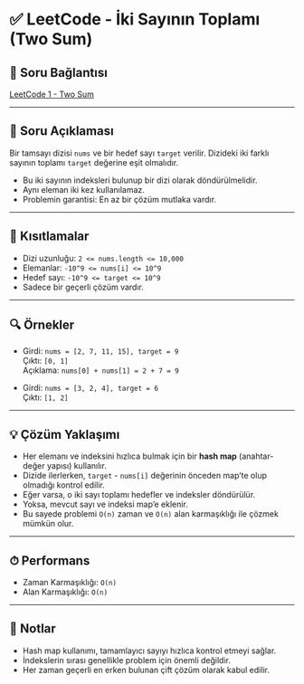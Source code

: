 # ✅ LeetCode - İki Sayının Toplamı (Two Sum)

## 🔗 Soru Bağlantısı

[LeetCode 1 - Two Sum](https://leetcode.com/problems/two-sum/)

---

## 🧾 Soru Açıklaması

Bir tamsayı dizisi `nums` ve bir hedef sayı `target` verilir. Dizideki iki farklı sayının toplamı `target` değerine eşit olmalıdır.

- Bu iki sayının indeksleri bulunup bir dizi olarak döndürülmelidir.
- Aynı eleman iki kez kullanılamaz.
- Problemin garantisi: En az bir çözüm mutlaka vardır.

---

## 🧠 Kısıtlamalar

- Dizi uzunluğu: `2 <= nums.length <= 10,000`
- Elemanlar: `-10^9 <= nums[i] <= 10^9`
- Hedef sayı: `-10^9 <= target <= 10^9`
- Sadece bir geçerli çözüm vardır.

---

## 🔍 Örnekler

- Girdi: `nums = [2, 7, 11, 15], target = 9`  
  Çıktı: `[0, 1]`  
  Açıklama: `nums[0] + nums[1] = 2 + 7 = 9`

- Girdi: `nums = [3, 2, 4], target = 6`  
  Çıktı: `[1, 2]`

---

## 💡 Çözüm Yaklaşımı

- Her elemanı ve indeksini hızlıca bulmak için bir **hash map** (anahtar-değer yapısı) kullanılır.
- Dizide ilerlerken, `target` - `nums[i]` değerinin önceden map’te olup olmadığı kontrol edilir.
- Eğer varsa, o iki sayı toplamı hedefler ve indeksler döndürülür.
- Yoksa, mevcut sayı ve indeksi map’e eklenir.
- Bu sayede problemi `O(n)` zaman ve `O(n)` alan karmaşıklığı ile çözmek mümkün olur.

---

## ⏱ Performans

- Zaman Karmaşıklığı: `O(n)`  
- Alan Karmaşıklığı: `O(n)`

---

## 📌 Notlar

- Hash map kullanımı, tamamlayıcı sayıyı hızlıca kontrol etmeyi sağlar.
- İndekslerin sırası genellikle problem için önemli değildir.
- Her zaman geçerli en erken bulunan çift çözüm olarak kabul edilir.
